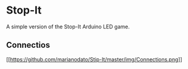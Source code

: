 # Stop-It
A simple version of the Stop-It Arduino LED game.

## Connectios
[[https://github.com/marianodato/Stip-It/master/img/Connections.png]]
